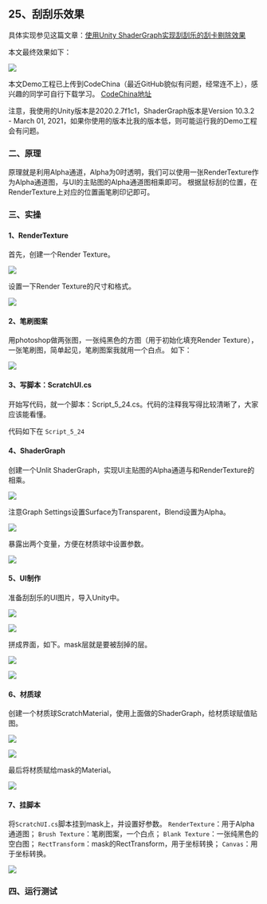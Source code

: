 ## 25、刮刮乐效果
具体实现参见这篇文章：[使用Unity ShaderGraph实现刮刮乐的刮卡剔除效果](https://linxinfa.blog.csdn.net/article/details/114982162)

本文最终效果如下：

![](2021031816320374.gif)

本文Demo工程已上传到CodeChina（最近GitHub貌似有问题，经常连不上），感兴趣的同学可自行下载学习。
[CodeChina地址](https://codechina.csdn.net/linxinfa/UnityShaderGraphScratchTicket)

注意，我使用的Unity版本是2020.2.7f1c1，ShaderGraph版本是Version 10.3.2 - March 01, 2021，如果你使用的版本比我的版本低，则可能运行我的Demo工程会有问题。

### 二、原理
原理就是利用Alpha通道，Alpha为0时透明，我们可以使用一张RenderTexture作为Alpha通道图，与UI的主贴图的Alpha通道图相乘即可。
根据鼠标刮的位置，在RenderTexture上对应的位置画笔刷印记即可。

### 三、实操
#### 1、RenderTexture
首先，创建一个Render Texture。

![](20210317215850282.png)

设置一下Render Texture的尺寸和格式。

![](20210318160430919.png)

#### 2、笔刷图案

用photoshop做两张图，一张纯黑色的方图（用于初始化填充Render Texture），一张笔刷图，简单起见，笔刷图案我就用一个白点。
如下：

![](20210317220545499.png)

#### 3、写脚本：ScratchUI.cs
开始写代码，就一个脚本：Script_5_24.cs。代码的注释我写得比较清晰了，大家应该能看懂。

代码如下在 `Script_5_24`

#### 4、ShaderGraph
创建一个Unlit ShaderGraph，实现UI主贴图的Alpha通道与和RenderTexture的相乘。

![](2021031816074654.png)

注意Graph Settings设置Surface为Transparent，Blend设置为Alpha。

![](20210318160902912.png)

暴露出两个变量，方便在材质球中设置参数。

![](20210318161015524.png)

#### 5、UI制作
准备刮刮乐的UI图片，导入Unity中。

![](20210318161052849.png)

![](20210318161117497.png)

拼成界面，如下。mask层就是要被刮掉的层。

![](20210318162024199.png)

![](20210318162114410.png)

#### 6、材质球
创建一个材质球ScratchMaterial，使用上面做的ShaderGraph，给材质球赋值贴图。

![](20210318162253749.png)

![](20210318162305559.png)

最后将材质赋给mask的Material。

![](20210318162408899.png)

#### 7、挂脚本

将`ScratchUI.cs`脚本挂到mask上，并设置好参数。
`RenderTexture`：用于Alpha通道图；
`Brush Texture`：笔刷图案，一个白点；
`Blank Texture`：一张纯黑色的空白图；
`RectTransform`：mask的RectTransform，用于坐标转换；
`Canvas`：用于坐标转换。

![](20210318162821960.png)

### 四、运行测试